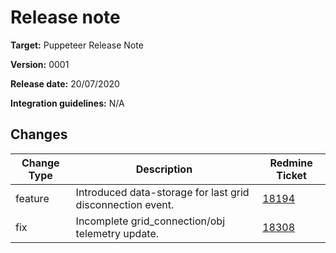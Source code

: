 # Release note

**Target:** Puppeteer Release Note

**Version:** 0001

**Release date:** 20/07/2020

**Integration guidelines:** N/A

## Changes

| Change Type | Description                                                                     | Redmine Ticket                                             |
|-------------|---------------------------------------------------------------------------------|------------------------------------------------------------|
| feature     | Introduced data-storage for last grid disconnection event.                      | [18194](http://monitoring-helpdesk.it.abb.com/issues/18194)|
| fix     | Incomplete grid_connection/obj telemetry update.                                    | [18308](http://monitoring-helpdesk.it.abb.com/issues/18308)|



